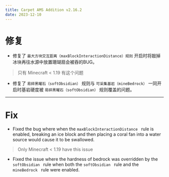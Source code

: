 ```yaml
---
title: Carpet AMS Addition v2.16.2
date: 2023-12-10 
---
```


# 修复

- 修复了 `最大方块交互距离（maxBlockInteractionDistance）规则` 开启时将敲掉冰块再往水源中放置珊瑚扇会被吞的BUG。

> 只有 Minecraft < 1.19 有这个问题 



- 修复了 `易碎黑曜石（softObsidian）` 规则与 `可采集基岩（mineBedrock）` 一同开启时基岩硬度被 `易碎黑曜石（softObsidian）` 规则覆盖的问题。

---

# Fix

- Fixed the bug where when the `maxBlockInteractionDistance ` rule is enabled, breaking an ice block and then placing a coral fan into a water source would cause it to be swallowed.

> Only Minecraft < 1.19 have this issue



- Fixed the issue where the hardness of bedrock was overridden by the `softObsidian ` rule when both the `softObsidian ` rule and the `mineBedrock ` rule were enabled.